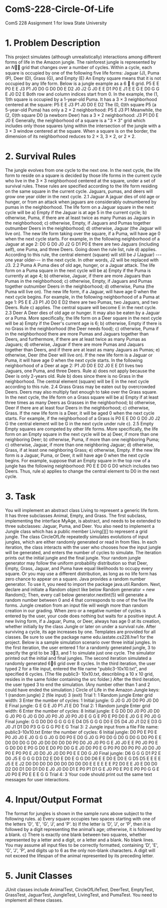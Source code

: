 # ComS-228-Circle-Of-Life
ComS 228 Assignment 1 for Iowa State University

# 1. Problem Description
This project simulates (although unrealistically) interactions among different forms of life in the
Amazon jungle. The rainforest jungle is represented by an 𝑁𝑁 grid that changes over a
number of cycles. Within a cycle, each square is occupied by one of the following five life forms:
 Jaguar (J), Puma (P), Deer (D), Grass (G), and Empty (E)
An Empty square means that it is not occupied by any life form.
Below is a jungle example as a 6  6 grid.
P5 E E P0 E E
J3 P1 J0 D0 G D0
D0 E D2 J0 J2 G
J0 E E D1 P0 E
J1 E E G E D0
G G E J0 D2 E
Both row and column indices start from 0. In the example, the (1, 1)th square is occupied by a
1-year-old Puma. It has a 3 × 3 neighborhood centered at the square:
P5 E E
J3 P1 J0
D0 E D2
The (0, 0)th square P5 (a 5-year-old Puma) has only a 2 × 2 neighborhood:
P5 E
J3 P1
Meanwhile, the (2, 0)th square D0 (a newborn Deer) has a 3 × 2 neighborhood:
J3 P1
D0 E
J0 E
Generally, the neighborhood of a square is a "3 × 3" grid which includes only those squares
lying within the intersection of the jungle with a 3 × 3 window centered at the square. When a
square is on the border, the dimension of its neighborhood reduces to 2 × 3, 3 × 2, or 2 × 2.

# 2. Survival Rules
The jungle evolves from one cycle to the next one. In the next cycle, the life form to reside on a
square is decided by those life forms in the current cycle who live in the 3 × 3 neighborhood
centered at the square, under a set of survival rules. These rules are specified according to the
life form residing on the same square in the current cycle. Jaguars, pumas, and deers will grow
one year older in the next cycle.
2.1 Jaguar
A jaguar dies of old age or hunger, or from an attack when jaguars are considerably outnumbered
by pumas in the neighborhood. The life form on a Jaguar square in the next cycle will be
a) Empty if the Jaguar is at age 5 in the current cycle;
b) otherwise, Puma, if there are at least twice as many Pumas as Jaguars in the
neighborhood;
c) otherwise, Empty, if Jaguars and Pumas together outnumber Deers in the neighborhood;
d) otherwise, Jaguar (the Jaguar will live on).
The new life form taking over the square, if a Puma, will have age 0 when the next cycle starts.
For example, in the following neighborhood of a Jaguar at age 2:
D0 G D0
J0 J2 G
D1 P0 E
there are two Jaguars (including self), one Puma, and three Deers. Going down the rule list,
rule d) applies. According to this rule, the central element (square) will still be J (Jaguar) --- one
year older--- in the next cycle. In other words, J2 will be replaced with J3.
2.2 Puma
A Puma dies of old age, hunger, or a Jaguar attack. The life form on a Puma square in the next
cycle will be
a) Empty if the Puma is currently at age 4;
b) otherwise, Jaguar, if there are more Jaguars than Pumas in the neighborhood;
c) otherwise, Empty, if Jaguars and Pumas together outnumber Deers in the neighborhood;
d) otherwise, Puma (the Puma will live on).
The new life form, if a Jaguar, will have age 0 when the next cycle begins.
For example, in the following neighborhood of a Puma at age 1:
P5 E E
J3 P1 J0
D0 E D2
there are two Pumas, two Jaguars, and two Deers. Rule c) applies. The central square will
become E in the next cycle.
2.3 Deer
A Deer dies of old age or hunger. It may also be eaten by a Jaguar or a Puma. More
specifically, the life form on a Deer square in the next cycle will be
a) Empty if the Deer's current age is 6;
b) otherwise, Empty if there is no Grass in the neighborhood (the Deer needs food);
c) otherwise, Puma if in the neighborhood there are more Pumas and Jaguars together than
Deers, and furthermore, if there are at least twice as many Pumas as Jaguars;
d) otherwise, Jaguar if there are more Pumas and Jaquars together than Deers, and if there
are at least as many Jaguars as Pumas;
e) otherwise, Deer (the Deer will live on).
If the new life form is a Jaguar or Puma, it will have age 0 when the next cycle starts.
In the following neighborhood of a Deer at age 2:
P1 J0 D0
E D2 J0
E E D1
lives two Jaguars, one Puma, and three Deers. Rule a) does not apply because the Deer is
only 2-years old. Rule b) does since there is no Grass in the neighborhood. The central element
(square) will be E in the next cycle according to this rule.
2.4 Grass
Grass may be eaten out by overcrowded Deers. Deers may also multiply fast enough to take
over the Grass square. In the next cycle, the life form on a Grass square will be
a) Empty if at least three times as many Deers as Grasses in the neighborhood;
b) otherwise, Deer if there are at least four Deers in the neighborhood;
c) otherwise, Grass.
If the new life form is a Deer, it will be aged 0 when the next cycle starts.
For example, if the neighborhood of a Grass is
P0 E E
D0 G D0
J0 J2 G
the central element will be G in the next cycle under rule c).
2.5 Empty
Empty squares are competed by other life forms. More specifically, the life form on an Empty
square in the next cycle will be
a) Deer, if more than one neighboring Deer;
b) otherwise, Puma, if more than one neighboring Puma;
c) otherwise, Jaguar, if more than one neighboring Jaguar;
d) otherwise, Grass, if at least one neighboring Grass;
e) otherwise, Empty.
If the new life form is a Jaguar, Puma, or Deer, it will have age 0 when the next cycle begins.
For example, suppose that an Empty square in the top row of a jungle has the following
neighborhood:
P0 E E
D0 G D0
which includes two Deers. Thus, rule a) applies to change the central element to D0 in the next
cycle.

# 3. Task
You will implement an abstract class Living to represent a generic life form. It has three
subclasses Animal, Empty, and Grass. The first subclass, implementing the interface MyAge, is
abstract, and needs to be extended to three subclasses: Jaguar, Puma, and Deer. You also
need to implement a Jungle class which has a public member Living[][] to represent a grid
jungle.
The class CircleOfLife repeatedly simulates evolutions of input jungles, which are either
randomly generated or read in from files. In each iteration, the class interacts with the user who
chooses how the input jungle will be generated, and enters the number of cycles to simulate.
The iteration prints out the initial jungle and the final jungle.
Your random jungle generator may follow the uniform probability distribution so that Deer,
Empty, Grass, Jaguar, and Puma have equal likelihoods to occupy every square. Or you may use
a different distribution, as long as no life form has zero chance to appear on a square.
Java provides a random number generator. To use it, you need to import the package
java.util.Random. Next, declare and initiate a Random object like below
Random generator = new Random();
Then, every call below
generator.nextInt(5)
will generate a random number between 0 and 4 that corresponds to one of the five life forms. 
Jungle creation from an input file will weigh more than random creation in our grading. When
zero or a negative number of cycles is entered by the user, your code does nothing but waits for
a positive input.
A new living form, if a Jaguar, Puma, or Deer, always has age 0 at its creation, whether initially
by the class Jungle or later on under a survival rule. After surviving a cycle, its age increases
by one.
Templates are provided for all classes. Be sure to use the package name
edu.iastate.cs228.hw1 for the project.
Below is a sample simulation scenario over three initial jungles. In the first iteration, the user
entered 1 for a randomly generated jungle, 3 to specify the grid to be 33, and 1 to simulate just
one cycle. The simulator printed out the initial and final jungles. The second iteration simulated
a randomly generated 66 grid over 8 cycles. In the third iteration, the user typed 2 for a file
input, entered the file name "public3-10x10.txt", and specified 6 cycles. (The file public3-
10x10.txt, describling a 10 x 10 grid, resides in the same folder containing the src folder.)
After the third iteration, the user typed 3 to end the simulation. (Any number other than 1 and 2
could have ended the simulation.)
Circle of Life in the Amazon Jungle
keys: 1 (random jungle) 2 (file input) 3 (exit)
Trial 1: 1
Random jungle
Enter grid width: 3
Enter the number of cycles: 1
Initial jungle:
G J0 G
J0 D0 P0
J0 D0 E
Final jungle:
G E G
E J0 P1
J1 E D0
Trial 2: 1
Random jungle
Enter grid width: 6
Enter the number of cycles: 8
Initial jungle:
E G D0 D0 J0 P0
J0 D0 G J0 P0 G
J0 G D0 J0 P0 J0
J0 P0 J0 E G G 
E P0 E P0 D0 E
J0 G E P0 J0 G
Final jungle:
G G D0 D0 G G
G G E D4 D5 G
G G D0 E D5 D4
J0 J1 D2 E D3 G
J0 J1 D1 D0 P3 G
G G G P0 E G
Trial 3: 2
Jungle input from a file
File name: public3-10x10.txt
Enter the number of cycles: 6
Initial jungle:
D0 P0 E P0 E P0 J0 J0 E J0
G G G J0 G D0 P0 E D0 G
J0 G P0 D0 G D0 G D0 G D0
P0 E E D0 D0 D0 G D0 J0 D0
D0 D0 D0 P0 D0 J0 J0 P0 G E
J0 J0 E E P0 J0 P0 E G D0
D0 E P0 G D0 E D0 P0 D0 G
E J0 D0 P0 E G P0 P0 D0 P0
P0 J0 D0 J0 P0 E P0 P0 E J0
D0 J0 J0 D0 P0 E E D0 G J0
Final jungle:
D6 G G G D1 P2 E D0 J5 E
G G G D3 D2 E D0 E D0 E
G G D0 D6 E E D0 E D0 E
G D5 D5 E E E E J5 E E
J2 D0 D0 D0 D0 D0 D0 D0 D0 D0
E E E E E E P2 D0 E E
J0 E D0 D0 D2 D0 D1 D0 D1 D0
E J0 J0 D0 D1 E P0 P1 D1 G
E J0 P0 E P0 E P0 P0 G G
E J0 P0 E P0 E E E G G
Trial 4: 3
Your code should print out the same text messages for user interactions.

# 4. Input/Output Format
The format for jungles is shown in the sample runs above subject to the following rules. 
a) Every square occupies two spaces starting with one of the letters 'D', 'E', 'G', ‘J’, and 'P'.
b) If the letter is ‘D’, 'J', or 'P', then it is followed by a digit representing the animal’s age;
otherwise, it is followed by a blank.
c) There is exactly one blank between two squares, whether represented by a letter and a
digit, or a letter and a blank. No blank lines.
You may assume all input files to be correctly formatted, containing ‘D’, 'E', 'G', 'J', 'P', and digits
up to 6 as the only non-blank characters. A digit will not exceed the lifespan of the animal
represented by its preceding letter.

# 5. Junit Classes
JUnit classes include AnimalTest, CircleOfLifeTest, DeerTest, EmptyTest, GrassTest,
JaguarTest, JungleTest, LivingTest, and PumaTest. You need to implement all these
classes. 
